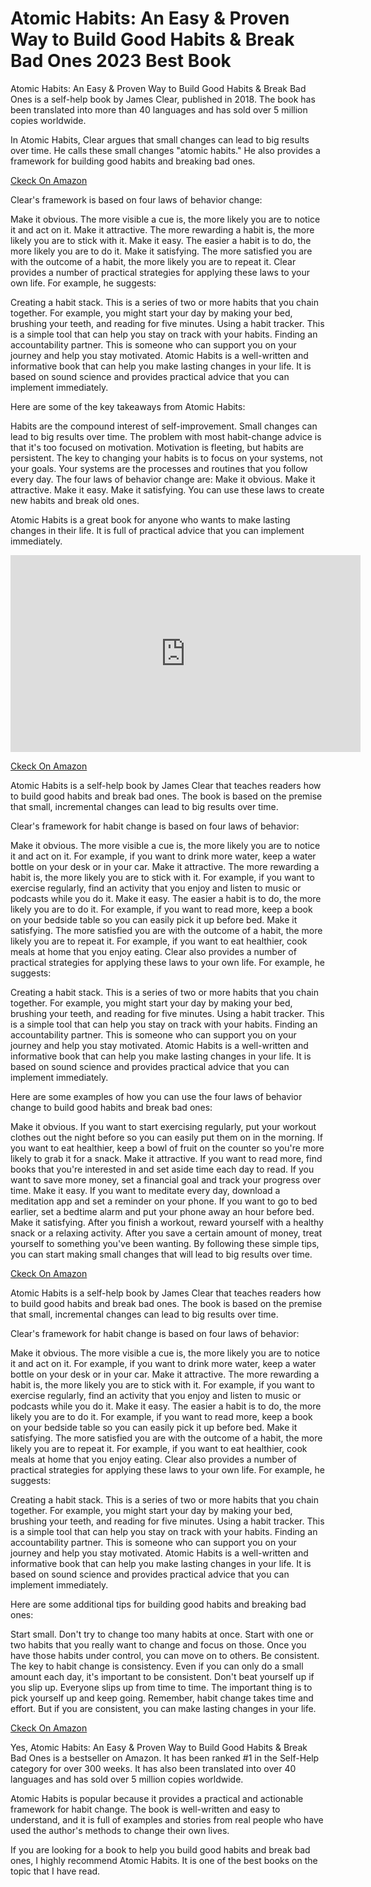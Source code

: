 <html>
<h1>
  Atomic Habits: An Easy & Proven Way to Build Good Habits & Break Bad Ones 2023 Best Book
</h1>
<p>
  Atomic Habits: An Easy & Proven Way to Build Good Habits & Break Bad Ones is a self-help book by James Clear, published in 2018. The book has been translated into more than 40 languages and has sold over 5 million copies worldwide.

In Atomic Habits, Clear argues that small changes can lead to big results over time. He calls these small changes "atomic habits." He also provides a framework for building good habits and breaking bad ones.

<a href="https://amzn.to/3Q9lVVN">Ckeck On Amazon</a>

Clear's framework is based on four laws of behavior change:

Make it obvious. The more visible a cue is, the more likely you are to notice it and act on it.
Make it attractive. The more rewarding a habit is, the more likely you are to stick with it.
Make it easy. The easier a habit is to do, the more likely you are to do it.
Make it satisfying. The more satisfied you are with the outcome of a habit, the more likely you are to repeat it.
Clear provides a number of practical strategies for applying these laws to your own life. For example, he suggests:

Creating a habit stack. This is a series of two or more habits that you chain together. For example, you might start your day by making your bed, brushing your teeth, and reading for five minutes.
Using a habit tracker. This is a simple tool that can help you stay on track with your habits.
Finding an accountability partner. This is someone who can support you on your journey and help you stay motivated.
Atomic Habits is a well-written and informative book that can help you make lasting changes in your life. It is based on sound science and provides practical advice that you can implement immediately.

Here are some of the key takeaways from Atomic Habits:

Habits are the compound interest of self-improvement. Small changes can lead to big results over time.
The problem with most habit-change advice is that it's too focused on motivation. Motivation is fleeting, but habits are persistent.
The key to changing your habits is to focus on your systems, not your goals. Your systems are the processes and routines that you follow every day.
The four laws of behavior change are:
Make it obvious.
Make it attractive.
Make it easy.
Make it satisfying.
You can use these laws to create new habits and break old ones.

Atomic Habits is a great book for anyone who wants to make lasting changes in their life. It is full of practical advice that you can implement immediately.
</p>
<iframe width="560" height="315" src="https://www.youtube.com/embed/1cuxg1YluOk?si=F0fCcVKoDuKI0-TI" title="YouTube video player" frameborder="0" allow="accelerometer; autoplay; clipboard-write; encrypted-media; gyroscope; picture-in-picture; web-share" allowfullscreen></iframe>

<a href="https://amzn.to/3Q9lVVN">Ckeck On Amazon</a>

<p>
  Atomic Habits is a self-help book by James Clear that teaches readers how to build good habits and break bad ones. The book is based on the premise that small, incremental changes can lead to big results over time.

Clear's framework for habit change is based on four laws of behavior:

Make it obvious. The more visible a cue is, the more likely you are to notice it and act on it. For example, if you want to drink more water, keep a water bottle on your desk or in your car.
Make it attractive. The more rewarding a habit is, the more likely you are to stick with it. For example, if you want to exercise regularly, find an activity that you enjoy and listen to music or podcasts while you do it.
Make it easy. The easier a habit is to do, the more likely you are to do it. For example, if you want to read more, keep a book on your bedside table so you can easily pick it up before bed.
Make it satisfying. The more satisfied you are with the outcome of a habit, the more likely you are to repeat it. For example, if you want to eat healthier, cook meals at home that you enjoy eating.
Clear also provides a number of practical strategies for applying these laws to your own life. For example, he suggests:

Creating a habit stack. This is a series of two or more habits that you chain together. For example, you might start your day by making your bed, brushing your teeth, and reading for five minutes.
Using a habit tracker. This is a simple tool that can help you stay on track with your habits.
Finding an accountability partner. This is someone who can support you on your journey and help you stay motivated.
Atomic Habits is a well-written and informative book that can help you make lasting changes in your life. It is based on sound science and provides practical advice that you can implement immediately.

Here are some examples of how you can use the four laws of behavior change to build good habits and break bad ones:

Make it obvious. If you want to start exercising regularly, put your workout clothes out the night before so you can easily put them on in the morning. If you want to eat healthier, keep a bowl of fruit on the counter so you're more likely to grab it for a snack.
Make it attractive. If you want to read more, find books that you're interested in and set aside time each day to read. If you want to save more money, set a financial goal and track your progress over time.
Make it easy. If you want to meditate every day, download a meditation app and set a reminder on your phone. If you want to go to bed earlier, set a bedtime alarm and put your phone away an hour before bed.
Make it satisfying. After you finish a workout, reward yourself with a healthy snack or a relaxing activity. After you save a certain amount of money, treat yourself to something you've been wanting.
By following these simple tips, you can start making small changes that will lead to big results over time.
</p>
<a href="https://amzn.to/3Q9lVVN">Ckeck On Amazon</a>
<p>
  
Atomic Habits is a self-help book by James Clear that teaches readers how to build good habits and break bad ones. The book is based on the premise that small, incremental changes can lead to big results over time.

Clear's framework for habit change is based on four laws of behavior:

Make it obvious. The more visible a cue is, the more likely you are to notice it and act on it. For example, if you want to drink more water, keep a water bottle on your desk or in your car.
Make it attractive. The more rewarding a habit is, the more likely you are to stick with it. For example, if you want to exercise regularly, find an activity that you enjoy and listen to music or podcasts while you do it.
Make it easy. The easier a habit is to do, the more likely you are to do it. For example, if you want to read more, keep a book on your bedside table so you can easily pick it up before bed.
Make it satisfying. The more satisfied you are with the outcome of a habit, the more likely you are to repeat it. For example, if you want to eat healthier, cook meals at home that you enjoy eating.
Clear also provides a number of practical strategies for applying these laws to your own life. For example, he suggests:

Creating a habit stack. This is a series of two or more habits that you chain together. For example, you might start your day by making your bed, brushing your teeth, and reading for five minutes.
Using a habit tracker. This is a simple tool that can help you stay on track with your habits.
Finding an accountability partner. This is someone who can support you on your journey and help you stay motivated.
Atomic Habits is a well-written and informative book that can help you make lasting changes in your life. It is based on sound science and provides practical advice that you can implement immediately.

Here are some additional tips for building good habits and breaking bad ones:

Start small. Don't try to change too many habits at once. Start with one or two habits that you really want to change and focus on those. Once you have those habits under control, you can move on to others.
Be consistent. The key to habit change is consistency. Even if you can only do a small amount each day, it's important to be consistent.
Don't beat yourself up if you slip up. Everyone slips up from time to time. The important thing is to pick yourself up and keep going.
Remember, habit change takes time and effort. But if you are consistent, you can make lasting changes in your life.
</p>
<a href="https://amzn.to/3Q9lVVN">Ckeck On Amazon</a>
<p>
  Yes, Atomic Habits: An Easy & Proven Way to Build Good Habits & Break Bad Ones is a bestseller on Amazon. It has been ranked #1 in the Self-Help category for over 300 weeks. It has also been translated into over 40 languages and has sold over 5 million copies worldwide.

Atomic Habits is popular because it provides a practical and actionable framework for habit change. The book is well-written and easy to understand, and it is full of examples and stories from real people who have used the author's methods to change their own lives.

If you are looking for a book to help you build good habits and break bad ones, I highly recommend Atomic Habits. It is one of the best books on the topic that I have read.
</p>
</html>
